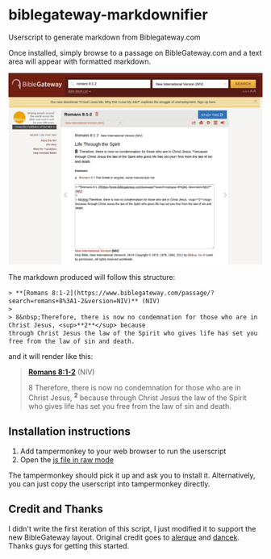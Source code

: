 # biblegateway-markdownifier

Userscript to generate markdown from Biblegateway.com

Once installed, simply browse to a passage on BibleGateway.com and a text area
will appear with formatted markdown.

![biblegateway.com preview](preview.png)

The markdown produced will follow this structure:

```
> **[Romans 8:1-2](https://www.biblegateway.com/passage/?search=romans+8%3A1-2&version=NIV)** (NIV)
>
> 8&nbsp;Therefore, there is now no condemnation for those who are in Christ Jesus, <sup>**2**</sup> because
through Christ Jesus the law of the Spirit who gives life has set you free from the law of sin and death.
```

and it will render like this:

> **[Romans 8:1-2](https://www.biblegateway.com/passage/?search=romans+8%3A1-2&version=NIV)** (NIV)
>
> 8&nbsp;Therefore, there is now no condemnation for those who are in Christ
> Jesus, <sup>**2**</sup> because through Christ Jesus the law of the Spirit
> who gives life has set you free from the law of sin and death.

## Installation instructions

1. Add tampermonkey to your web browser to run the userscript
1. Open the [js file in raw mode](https://github.com/scottTomaszewski/biblegateway-markdownifier/raw/master/biblegateway_markdownifier.user.js)

The tampermonkey should pick it up and ask you to install it.  Alternatively,
you can just copy the userscript into tampermonkey directly.

## Credit and Thanks

I didn't write the first iteration of this script, I just modified it to
support the new BibleGateway layout.  Original credit goes to
[alerque](https://github.com/alerque) and [dancek](https://github.com/dancek).
Thanks guys for getting this started.
